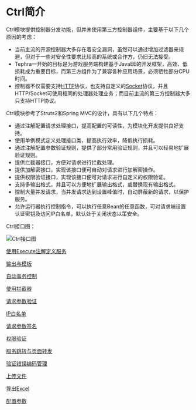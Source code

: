# Ctrl简介
Ctrl模块提供控制器分发功能，但并未使用第三方控制器组件，主要基于以下几个原因的考虑：
- 当前主流的开源控制器大多存在着安全漏洞，虽然可以通过增加过滤器来规避，但对于一些对安全性要求比较高的系统或合作方，仍旧无法接受。
- Tephra一开始的目标是为游戏服务端构建基于JavaEE的开发框架，高效、低损耗成为重要目标，而第三方组件为了兼容各种应用场景，必须牺牲部分CPU时间。
- 控制器不仅需要支持[HTTP](../tephra-ctrl-http)协议，也支持自定义的[Socket](../tephra-ctrl-socket)协议，并且HTTP/Socket可使用相同的处理器处理业务；而目前主流的第三方控制器大多只支持HTTP协议。

Ctrl模块参考了Struts2和Spring MVC的设计，具有以下几个特点：

- 通过注解配置请求处理接口，提高配置的可读性，为模块化开发提供良好支持。
- 使用单例模式定义处理接口类，提高执行效率，降低执行损耗。
- 通过注解配置参数验证规则，提供了部分常用验证规则，并且可以轻易地扩展验证规则。
- 提供拦截器接口，方便对请求进行拦截处理。
- 提供加解密接口，实现该接口便可自动对请求进行加解密操作。
- 提供权限验证接口，实现该接口便可对请求进行自定义的权限验证。
- 支持多输出格式，并且可以方便地扩展输出格式，或替换现有输出格式。
- 控制大量并发请求，当并发请求达到设置峰值时，自动屏蔽新的请求，以保护服务。
- 允许运行器执行控制指令，可以执行任意Bean的任意函数，可对请求端设置认证密钥及访问IP白名单，默认处于关闭状态以策安全。

Ctrl接口图：

![Ctrl接口图](doc/uml/interface.png)

[使用Execute注解定义服务](doc/execute.md)

[输出与模板](doc/template.md)

[自动事务控制](doc/transaction.md)

[使用拦截器](doc/interceptor.md)

[请求参数验证](doc/validate.md)

[IP白名单](doc/trustful-ip.md)

[请求参数签名](doc/sign.md)

[权限验证](doc/permit.md)

[服务跳转与页面转发](doc/forward.md)

[验证错误编码管理](doc/failure-code.md)

[上传文件](doc/upload.md)

[导出Excel](doc/excel.md)

[配置参数](src/main/resources/ctrl.tephra.config)
